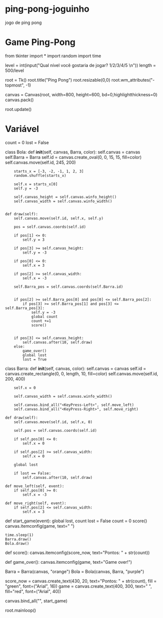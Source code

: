 # ping-pong-joguinho
jogo de ping pong 
# Game Ping-Pong

from tkinter import *
import random
import time

level = int(input("Qual nível você gostaria de jogar? 1/2/3/4/5 \n"))
length = 500/level


root = Tk()
root.title("Ping Pong")
root.resizable(0,0)
root.wm_attributes("-topmost", -1)

canvas = Canvas(root, width=800, height=600, bd=0,highlightthickness=0)
canvas.pack()

root.update()

# Variável
count = 0
lost = False

class Bola:
    def __init__(self, canvas, Barra, color):
        self.canvas = canvas
        self.Barra = Barra
        self.id = canvas.create_oval(0, 0, 15, 15, fill=color)
        self.canvas.move(self.id, 245, 200)

        starts_x = [-3, -2, -1, 1, 2, 3]
        random.shuffle(starts_x)

        self.x = starts_x[0]
        self.y = -3

        self.canvas_height = self.canvas.winfo_height()
        self.canvas_width = self.canvas.winfo_width()


    def draw(self):
        self.canvas.move(self.id, self.x, self.y)

        pos = self.canvas.coords(self.id)

        if pos[1] <= 0:
            self.y = 3

        if pos[3] >= self.canvas_height:
            self.y = -3

        if pos[0] <= 0:
            self.x = 3
            
        if pos[2] >= self.canvas_width:
            self.x = -3

        self.Barra_pos = self.canvas.coords(self.Barra.id)


        if pos[2] >= self.Barra_pos[0] and pos[0] <= self.Barra_pos[2]:
            if pos[3] >= self.Barra_pos[1] and pos[3] <= self.Barra_pos[3]:
                self.y = -3
                global count
                count +=1
                score()


        if pos[3] <= self.canvas_height:
            self.canvas.after(10, self.draw)
        else:
            game_over()
            global lost
            lost = True


class Barra:
    def __init__(self, canvas, color):
        self.canvas = canvas
        self.id = canvas.create_rectangle(0, 0, length, 10, fill=color)
        self.canvas.move(self.id, 200, 400)

        self.x = 0

        self.canvas_width = self.canvas.winfo_width()

        self.canvas.bind_all("<KeyPress-Left>", self.move_left)
        self.canvas.bind_all("<KeyPress-Right>", self.move_right)

    def draw(self):
        self.canvas.move(self.id, self.x, 0)

        self.pos = self.canvas.coords(self.id)

        if self.pos[0] <= 0:
            self.x = 0
        
        if self.pos[2] >= self.canvas_width:
            self.x = 0
        
        global lost
        
        if lost == False:
            self.canvas.after(10, self.draw)

    def move_left(self, event):
        if self.pos[0] >= 0:
            self.x = -3

    def move_right(self, event):
        if self.pos[2] <= self.canvas_width:
            self.x = 3


def start_game(event):
    global lost, count
    lost = False
    count = 0
    score()
    canvas.itemconfig(game, text=" ")

    time.sleep(1)
    Barra.draw()
    Bola.draw()


def score():
    canvas.itemconfig(score_now, text="Pontos: " + str(count))

def game_over():
    canvas.itemconfig(game, text="Game over!")


Barra = Barra(canvas, "orange")
Bola = Bola(canvas, Barra, "purple")


score_now = canvas.create_text(430, 20, text="Pontos: " + str(count), fill = "green", font=("Arial", 16))
game = canvas.create_text(400, 300, text=" ", fill="red", font=("Arial", 40))


canvas.bind_all("<Button-1>", start_game)

root.mainloop()
